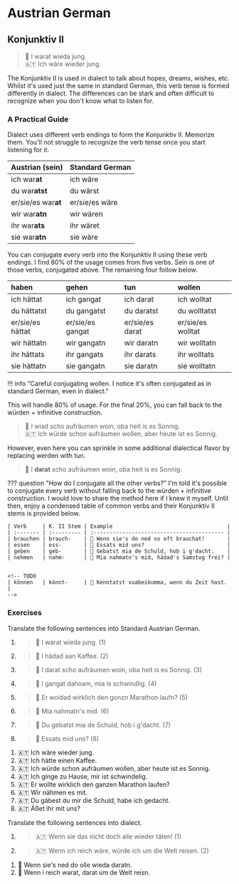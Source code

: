 # Austrian German

## Konjunktiv II

> 🥾 I warat wieda jung.  
> 🇦🇹 Ich wäre wieder jung.  

The Konjunktiv II is used in dialect to talk about hopes, dreams, wishes, etc. Whilst it's used just the same in standard German, this verb tense is formed differently in dialect. The differences can be stark and often difficult to recognize when you don't know what to listen for.

### A Practical Guide

Dialect uses different verb endings to form the Konjunktiv II. Memorize them. You'll not struggle to recognize the verb tense once you start listening for it.

| Austrian (sein)     | Standard German |
| :------------------ | :-------------- |
| ich war**at**       | ich wäre        |
| du war**atst**      | du wärst        |
| er/sie/es war**at** | er/sie/es wäre  |
| wir war**atn**      | wir wären       |
| ihr war**ats**      | ihr wäret       |
| sie war**atn**      | sie wäre        |

You can conjugate every verb into the Konjunktiv II using these verb endings. I find 80% of the usage comes from five verbs. Sein is one of those verbs, conjugated above. The remaining four follow below.

| haben            | gehen            | tun             | wollen            |
| :--------------- | :--------------- | :-------------- | :---------------- |
| ich hättat       | ich gangat       | ich darat       | ich wolltat       |
| du hättatst      | du gangatst      | du daratst      | du wolltatst      |
| er/sie/es hättat | er/sie/es gangat | er/sie/es darat | er/sie/es wolltat |
| wir hättatn      | wir gangatn      | wir daratn      | wir wolltatn      |
| ihr hättats      | ihr gangats      | ihr darats      | ihr wolltats      |
| sie hättatn      | sie gangatn      | sie daratn      | sie wolltatn      |

!!! info "Careful conjugating wollen. I notice it's often conjugated as in standard German, even in dialect."

This will handle 80% of usage. For the final 20%, you can fall back to the würden + infinitive construction.

> 🥾 I wiad scho aufräumen woin, oba heit is es Sonnig.  
> 🇦🇹 Ich würde schon aufräumen wollen, aber heute ist es Sonnig.

However, even here you can sprinkle in some additional dialectical flavor by replacing werden with tun.

> 🥾 I **darat** scho aufräumen woin, oba heit is es Sonnig.  

??? question "How do I conjugate all the other verbs?"
    I'm told it's possible to conjugate every verb without falling back to the würden + infinitive construction. I would love to share the method here if I knew it myself. Until then, enjoy a condensed table of common verbs and their Konjunktiv II stems is provided below.

    | Verb     | K. II Stem | Example                                    |
    | :------- | :--------- | :----------------------------------------- |
    | brauchen | brauch-    | 🥾 Wenn sie's do ned so oft brauchat!       |
    | essen    | ess-       | 🥾 Essats mid uns?                          |
    | geben    | geb-       | 🥾 Gebatst mia de Schuld, hob i g'dacht.    |
    | nehmen   | nahm-      | 🥾 Mia nahmatn's mid, hädad's Samstog frei? |


    <!-- TODO
    | können   | könnt-     | 🥾 Kenntatst vuabeikumma, wenn du Zeit host. |
    -->

### Exercises

Translate the following sentences into Standard Austrian German.

<div class="annotate" markdown>

1. > 🥾 I warat wieda jung. (1)  
2. > 🥾 I hädad aan Kaffee. (2)  
3. > 🥾 I darat scho aufräumen woin, oba heit is es Sonnig. (3)  
4. > 🥾 I gangat dahoam, mia is schwindlig. (4)  
5. > 🥾 Er woidad wirklich den gonzn Marathon laufn? (5)  
6. > 🥾 Mia nahmatn's mid. (6)  
7. > 🥾 Du gebatst mia de Schuld, hob i g'dacht. (7)  
8. > 🥾 Essats mid uns? (8)  

</div>

1. 🇦🇹 Ich wäre wieder jung.
2. 🇦🇹 Ich hätte einen Kaffee.
3. 🇦🇹 Ich würde schon aufräumen wollen, aber heute ist es Sonnig.
4. 🇦🇹 Ich ginge zu Hause, mir ist schwindelig.
5. 🇦🇹 Er wollte wirklich den ganzen Marathon laufen?
6. 🇦🇹 Wir nähmen es mit.
7. 🇦🇹 Du gäbest du mir die Schuld, habe ich gedacht.
8. 🇦🇹 Äßet ihr mit uns?

Translate the following sentences into dialect.

<div class="annotate" markdown>

1. > 🇦🇹 Wenn sie das nicht doch alle wieder täten! (1)
2. > 🇦🇹 Wenn ich reich wäre, würde ich um die Welt reisen. (2)


</div>

1. 🥾 Wenn sie's ned do olle wieda daratn.
2. 🥾 Wenn i reich warat, darat um de Welt reisn.

<!-- TODO

3. > 🇦🇹 Hätte ich doch nur mehr Zeit für meine Hobbys. (3)
4. > 🇦🇹 Wir könnten an das Meer fahren, wenn das Wetter besser wäre. (4)
5. > 🇦🇹 Wenn er fleißiger gelernt hätte, hätte er die Prüfung bestanden. (5)
6. > 🇦🇹 Ich würde gerne ins Kino gehen, aber ich habe keine Zeit. (6)
7. > 🇦🇹 Sie wünschte, sie könnte besser Deutsch sprechen. (7)
8. > 🇦🇹 Wenn du mir früher Bescheid gesagt hättest, wäre ich pünktlich gekommen. (8)

3. 🥾 Hättat do nua mehr Zeit fia meine Hobbys.
4. 🥾 Mia kenntatn ons Meer fåhrn, wenn's Wetta bessa warat.
5. 🥾 Wenn er fleißiger g'lernt hätt, hätt er die Prüfung bestan.
6. 🥾 Gangat gern ins Kino, oba hob ka Zeit.
7. 🥾 Sie hod gwünscht, sie kenntat bessa Deitsch sprechen.
8. 🥾 Wenn du mia friaha Bescheid gsogt hättatst, warat pünktlich kumma.
 -->

[^klinger]:
    Klinger, Dominik. [Dialektkurse.](https://www.dialektkurs.at/)
[^vergeiner]:
    Vergeiner, Philip C. and Lars Bülow. ["Der Konjunktiv II in den ruralen basisdialekten österreichs."](https://www.researchgate.net/publication/359049174_Der_Konjunktiv_II_in_den_ruralen_Basisdialekten_Osterreichs_Quantitative_und_qualitative_Befunde) _Linguistik Online_, 114(2), pp. 3–42. doi:10.13092/lo.114.8401. 6 March 2022.
